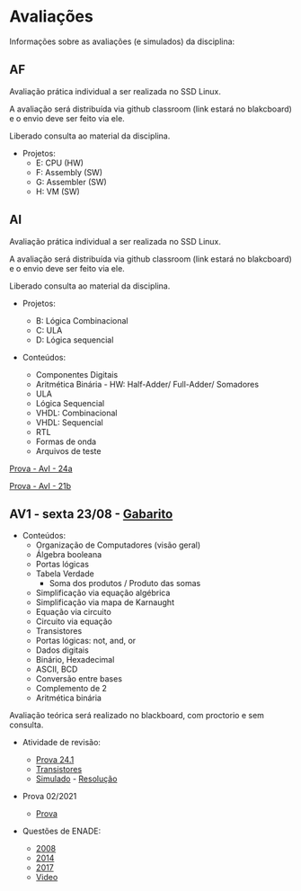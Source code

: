 # Avaliações

Informações sobre as avaliações (e simulados) da disciplina:


## AF

Avaliação prática individual a ser realizada no SSD Linux. 

A avaliação será distribuída via github classroom (link estará no blakcboard) e o envio deve ser feito via ele.

Liberado consulta ao material da disciplina.

- Projetos:
    - E: CPU (HW)
    - F: Assembly (SW)
    - G: Assembler (SW)
    - H: VM (SW)

<!--
[Prova - Av4 - 21b - Repositório](https://github.com/insper-classroom/21b-ele-av4-teste) - [Resolução](https://github.com/Insper/Z01.1/blob/main/Exercicios/Extras/Av4_21b_resolucao.pdf)

[Prova - Av4 - 22a - Repositório](https://github.com/insper-classroom/22a-ele-av4-teste) - [Resolução](https://github.com/Insper/Z01.1/blob/main/Exercicios/Extras/Av4_22a_resolucao.pdf)


## AV3 - sexta 26/04 - [Resolução](https://github.com/Insper/Z01.1/blob/main/Exercicios/Extras/24a-ele-av3_resolucao.pdf)


Avaliação prática individual a ser realizada no SSD Linux. 

A avaliação será distribuída via github classroom (link estará no blakcboard) e o envio deve ser feito via ele.

Liberado consulta ao material da disciplina.

- Projetos:
    

- Conteúdos:
    - CPU
    - ControlUnit
    - Assembly
    - Assembly - Mapa de memória
    - Assembly - Saltos
    - Linguagem de máquina
    - Conjunto de Instruções

[Prova - Av3 - 21b](https://github.com/Insper/Z01.1/blob/main/Exercicios/Extras/Prova_Av3.pdf) - [Resolução](https://github.com/Insper/Z01.1/blob/main/Exercicios/Extras/Prova_Av3_resolucao.pdf) - [Repositório](https://github.com/insper-classroom/21b-ele-av3-teste)
-->

## AI

Avaliação prática individual a ser realizada no SSD Linux. 

A avaliação será distribuída via github classroom (link estará no blakcboard) e o envio deve ser feito via ele.

Liberado consulta ao material da disciplina.

- Projetos:
    - B: Lógica Combinacional  
    - C: ULA
    - D: Lógica sequencial 

- Conteúdos:
    - Componentes Digitais
    - Aritmética Binária - HW: Half-Adder/ Full-Adder/ Somadores
    - ULA
    - Lógica Sequencial
    - VHDL: Combinacional
    - VHDL: Sequencial   
    - RTL
    - Formas de onda
    - Arquivos de teste

[Prova - AvI - 24a](https://github.com/insper-classroom/ele-Av2-simulado)

[Prova - AvI - 21b](https://github.com/Insper/Z01.1/blob/main/Exercicios/Extras/Prova-Av2_resposta.pdf ) 


## AV1 - sexta 23/08 - [Gabarito](https://github.com/Insper/Z01.1/blob/main/Exercicios/Extras/Av1_24.2_resolucao.pdf)

- Conteúdos: 
    - Organização de Computadores (visão geral)
    - Álgebra booleana
    - Portas lógicas
    - Tabela Verdade
        - Soma dos produtos / Produto das somas
    - Simplificação via equação algébrica
    - Simplificação via mapa de Karnaught
    - Equação via circuito
    - Circuito via equação
    - Transistores
    - Portas lógicas: not, and, or
    - Dados digitais
    - Binário, Hexadecimal
    - ASCII, BCD
    - Conversão entre bases
    - Complemento de 2
    - Aritmética binária


Avaliação teórica será realizado no blackboard, com proctorio e sem consulta.

- Atividade de revisão:
    - [Prova 24.1](https://github.com/Insper/Z01.1/blob/main/Exercicios/Extras/Av1_24.1_resolucao.pdf)
    <!-- - [Prairie Learn](https://us.prairielearn.com/pl/course_instance/129146/assessment/2359491) -->
    - [Transistores](https://github.com/Insper/Z01.1/blob/main/Exercicios/Extras/Ex_transistores.pdf)
    - [Simulado](https://github.com/Insper/Z01.1/blob/main/Exercicios/Extras/av1-simulado.pdf) - [Resolução](https://github.com/Insper/Z01.1/blob/main/Exercicios/Extras/av1-simulado-solution.pdf)
    
- Prova 02/2021
    -  [Prova](https://github.com/Insper/Z01.1/blob/main/Exercicios/Extras/Av1_bb_respostas.pdf)

- Questões de ENADE: 
    -  [2008](https://github.com/Insper/Z01.1/blob/main/Exercicios/Extras/enade2008.pdf)
    -  [2014](https://github.com/Insper/Z01.1/blob/main/Exercicios/Extras/enade2014.pdf)
    -  [2017](https://github.com/Insper/Z01.1/blob/main/Exercicios/Extras/enade2017.pdf)
    -  [Video](https://drive.google.com/file/d/1fPyAzyWFIXi8NeilBf5AIsQoe6tl9jbh/view?usp=sharing)

